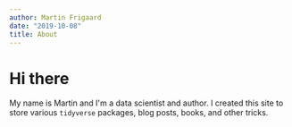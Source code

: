 ```yaml
---
author: Martin Frigaard
date: "2019-10-08"
title: About
---
```


# Hi there

My name is Martin and I'm a data scientist and author. I created this site to 
store various `tidyverse` packages, blog posts, books, and other tricks.

